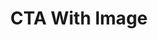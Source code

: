 ---
title: CTA With Image
component: "cta"
seo:
  page_title:
  meta_description:
  featured_image: /uploads/featured-image.jpg
  featured_image_alt:
hero:
  heading:
  body:
  hero_image:
    image: /uploads/featured-image.jpg
    image_alt:
html_example:
  - |
    <section class="cta--with-image block columns" aria-labelledby="cta-heading">
      <div class="cta__content margin-block-auto col">
        <div class="wrapper-sm text-color-white flow">
          <h2 id="cta-heading" class="h1">CTA Heading</h2>
          <p>Palo santo mustache tilde vegan. Mukbang same adaptogen tbh mustache literally umami cupping offal subway tile mustache flannel bodega boys mustache quinoa pug.</p>
          <a class="btn btn--primary" href="/contact/">Let's Talk</a>
        </div>
      </div>
      <div class="cta__image col">
        <picture>
          <source sizes="100vw" srcset="" type="image/avif">

          <source sizes="100vw" srcset="" type="image/webp">

          <source sizes="100vw" srcset="" type="image/jpg">

          <img src="https://source.unsplash.com/random/800x800?space" alt="" width="1800" height="600">
        </picture>
      </div>
    </section>
css_example:
  - |
    .cta--with-image .cta__image img {
        aspect-ratio: 1/1;
        width: 100%;
        max-width: 500px;
        object-fit: cover;
        border-radius: 50%;
        margin: auto;
    }
---